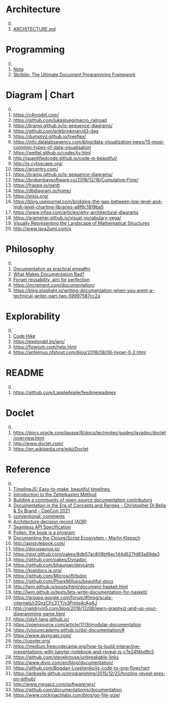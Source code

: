 # Architecture

0. []()
0. [ARCHITECTURE.md](https://matklad.github.io/2021/02/06/ARCHITECTURE.md.html)

# Programming

0. []()
0. [Nota](https://nota-lang.org/)
0. [Skribilo: The Ultimate Document Programming Framework](https://www.nongnu.org/skribilo/)

# Diagram | Chart

0. []()
0. https://c4model.com/
0. https://github.com/lukaslueg/macro_railroad
0. https://bramp.github.io/js-sequence-diagrams/
0. https://github.com/erikbrinkman/d3-dag
0. https://dumptyd.github.io/treeflex/
0. https://info.datalabsagency.com/blog/data-visualization-news/15-most-common-types-of-data-visualisation
0. https://wettel.github.io/codecity.html
0. http://quantifiedcode.github.io/code-is-beautiful/
0. http://js.cytoscape.org/
0. https://arcentry.com/
0. https://bramp.github.io/js-sequence-diagrams/
0. https://brokenbaysoftware.co/2018/12/18/Cumulative-Flow/
0. https://frappe.io/gantt
0. https://dbdiagram.io/home/
0. https://ptsjs.org/
0. https://blog.usejournal.com/bridging-the-gap-between-low-level-and-high-level-charting-libraries-a8f6c1819ba5
0. https://www.infoq.com/articles/why-architectural-diagrams
0. https://gramener.github.io/visual-vocabulary-vega/
0. [Visually Representing the Landscape of Mathematical Structures](https://arxiv.org/abs/1809.05930)
0. http://www.java2uml.com/s

# Philosophy

0. []()
0. [Documentation as practical empathy](https://developerrelations.com/developer-experience/documentation-as-practical-empathy)
0. [What Makes Documentation Bad?](https://arunkprasad.com/log/what-makes-documentation-bad/)
0. [Forget reusability, aim for perfection](https://www.openbsd.org/papers/bsdcan18-mandoc.pdf)
0. https://increment.com/documentation/
0. https://blog.stoplight.io/writing-documentation-when-you-arent-a-technical-writer-part-two-59997587cc2a

# Explorability

0. []()
0. [Code Hike](https://codehike.org/)
0. https://explorabl.es/jam/
0. https://flowium.com/help.html
0. https://apfelmus.nfshost.com/blog/2018/08/06-hyper-0-2.html

# README

0. []()
0. https://github.com/LappleApple/feedmereadmes

# Doclet

0. []()
0. https://docs.oracle.com/javase/8/docs/technotes/guides/javadoc/doclet/overview.html
0. http://www.doclet.com/
0. https://en.wikipedia.org/wiki/Doclet

# Reference

0. []()
0. [TimelineJS: Easy-to-make, beautiful timelines.](http://timeline.knightlab.com/)
0. [Introduction to the Zettelkasten Method](https://zettelkasten.de/introduction/)
0. [Building a community of open-source documentation contributors](https://news.ycombinator.com/newest?next=31705868&n=1171)
0. [Documentation in the Era of Concepts and Ranges - Christopher Di Bella & Sy Brand - CppCon 2021](https://www.youtube.com/watch?v=nm45t2fnUms)
0. [conventional: comments](https://conventionalcomments.org/)
0. [Architecture decision record (ADR)](https://github.com/joelparkerhenderson/architecture_decision_record)
0. [Seamless API Specification](https://github.com/seamlessapis/seamless/tree/master/domain)
0. [Pollen: the book is a program](https://docs.racket-lang.org/pollen/)
0. [Documenting the Clojure/Script Ecosystem – Martin Klepsch](https://www.youtube.com/watch?v=mWrvd6SE7Vg)
0. http://apistylebook.com/
0. https://docusaurus.io/
0. https://gist.github.com/oakes/8db57ac808bf6ec144d627fd83a89da3
0. https://github.com/oakes/Dynadoc
0. https://github.com/bhauman/devcards
0. https://kiwidocs.js.org/
0. https://github.com/Microsoft/tsdoc
0. https://github.com/PharkMillups/beautiful-docs
0. http://lwm.github.io/posts/html/document-haskell.html
0. http://lwm.github.io/texts/lets-write-documentation-for-haskell/
0. https://groups.google.com/forum/#!msg/scala-internals/r2GnzCFc3TY/x3PmIq4cAgAJ
0. http://naildrivin5.com/blog/2016/12/08/learn-graphviz-and-up-your-diagramming-game.html
0. https://idyll-lang.github.io/
0. https://opensource.com/article/17/9/modular-documentation
0. https://clojurecademy.github.io/dsl-documentation/#
0. https://www.asyncapi.com/
0. http://jupyter.org/
0. https://medium.freecodecamp.org/how-to-build-interactive-presentations-with-jupyter-notebook-and-reveal-js-c7e24f4bd9c5
0. https://github.com/stevekrouse/unbreakable-links
0. https://www.divio.com/en/blog/documentation/
0. https://github.com/Bogdan-Lyashenko/js-code-to-svg-flowchart
0. https://anbasile.github.io/programming/2015/12/25/hosting-reveal-pres-on-github/
0. http://www.megacz.com/software/wix/
0. https://github.com/documentationjs/documentation
0. https://www.cockroachlabs.com/blog/go-file-size/

